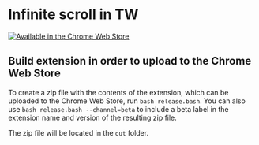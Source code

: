 # Infinite scroll in TW
[![Available in the Chrome Web Store](https://developer.chrome.com/webstore/images/ChromeWebStore_Badge_v2_206x58.png)](https://chrome.google.com/webstore/detail/infinite-scroll-in-tw/hpgakoecmgibigdbnljgecablpipbajb)

## Build extension in order to upload to the Chrome Web Store
To create a zip file with the contents of the extension, which can be uploaded to the Chrome Web Store, run `bash release.bash`. You can also use `bash release.bash --channel=beta` to include a beta label in the extension name and version of the resulting zip file.

The zip file will be located in the `out` folder.

